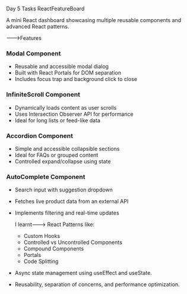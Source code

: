 Day 5 Tasks
ReactFeatureBoard

A mini React dashboard showcasing multiple reusable components and advanced React patterns.

--->Features

### Modal Component
- Reusable and accessible modal dialog
- Built with React Portals for DOM separation
- Includes focus trap and background click to close

 ### InfiniteScroll Component
- Dynamically loads content as user scrolls
- Uses Intersection Observer API for performance
- Ideal for long lists or feed-like data

### Accordion Component
- Simple and accessible collapsible sections
- Ideal for FAQs or grouped content
- Controlled expand/collapse using state

### AutoComplete Component
- Search input with suggestion dropdown
- Fetches live product data from an external API
- Implements filtering and real-time updates
  
  I learnt--->
  React Patterns like:
  - Custom Hooks
  - Controlled vs Uncontrolled Components
  - Compound Components
  - Portals
  - Code Splitting
- Async state management using useEffect and useState.
- Reusability, separation of concerns, and performance optimization.